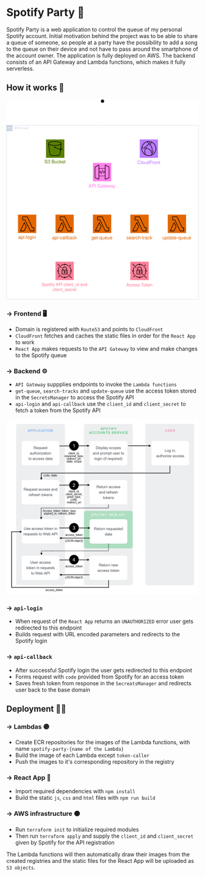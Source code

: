 # Spotify Party :musical_note:

Spotify Party is a web application to control the queue of my personal Spotify account. Initial motivation behind the project was to be able to share a queue of someone, so people at a party have the possibility to add a song to the queue on their device and not have to pass around the smartphone of the account owner. The application is fully deployed on AWS. The backend consists of an API Gateway and Lambda functions, which makes it fully serverless.

## How it works :thinking:

![alt text](https://github.com/kfc-manager/spotify-party/blob/main/assets/architecture_transparent.png?raw=true)

### &rarr; Frontend :desktop_computer:

- Domain is registered with `Route53` and points to `CloudFront`
- `CloudFront` fetches and caches the static files in order for the `React App` to work
- `React App` makes requests to the `API Gateway` to view and make changes to the Spotify queue

### &rarr; Backend :gear:

- `API Gateway` suppplies endpoints to invoke the `Lambda functions`
- `get-queue`, `search-tracks` and `update-queue` use the access token stored in the `SecretsManager` to access the Spotify API
- `api-login` and `api-callback` use the `client_id` and `client_secret` to fetch a token from the Spotify API

![alt text](https://github.com/kfc-manager/spotify-party/blob/main/assets/spotify_auth_code_flow.png?raw=true)

### &rarr; `api-login`

- When request of the `React App` returns an `UNAUTHORIZED` error user gets redirected to this endpoint
- Builds request with URL encoded parameters and redirects to the Spotify login

### &rarr; `api-callback`

- After successful Spotify login the user gets redirected to this endpoint
- Forms request with `code` provided from Spotify for an access token
- Saves fresh token from response in the `SecreatsManager` and redirects user back to the base domain

## Deployment :mechanic:

### &rarr; Lambdas :purple_circle:

- Create ECR repositories for the images of the Lambda functions, with name `spotify-party-{name of the Lambda}`
- Build the image of each Lambda except `token-caller`
- Push the images to it's corresponding repository in the registry

### &rarr; React App :large_blue_circle:

- Import required dependencies with `npm install`
- Build the static `js`, `css` and `html` files with `npm run build`

### &rarr; AWS infrastructure :orange_circle:

- Run `terraform init` to initialize required modules
- Then run `terraform apply` and supply the `client_id` and `client_secret` given by Spotify for the API registration

The Lambda functions will then automatically draw their images from the created registries and the static files for the React App will be uploaded as `S3 objects`.
